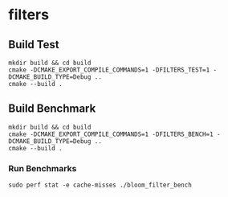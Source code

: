 # filters

## Build Test
```shell
mkdir build && cd build
cmake -DCMAKE_EXPORT_COMPILE_COMMANDS=1 -DFILTERS_TEST=1 -DCMAKE_BUILD_TYPE=Debug ..
cmake --build .
```

## Build Benchmark
```shell
mkdir build && cd build
cmake -DCMAKE_EXPORT_COMPILE_COMMANDS=1 -DFILTERS_BENCH=1 -DCMAKE_BUILD_TYPE=Debug ..
cmake --build .
```

### Run Benchmarks
```shell
sudo perf stat -e cache-misses ./bloom_filter_bench
```